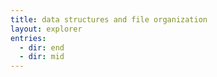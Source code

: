 ```yaml
---
title: data structures and file organization
layout: explorer
entries:
  - dir: end
  - dir: mid
---
```

